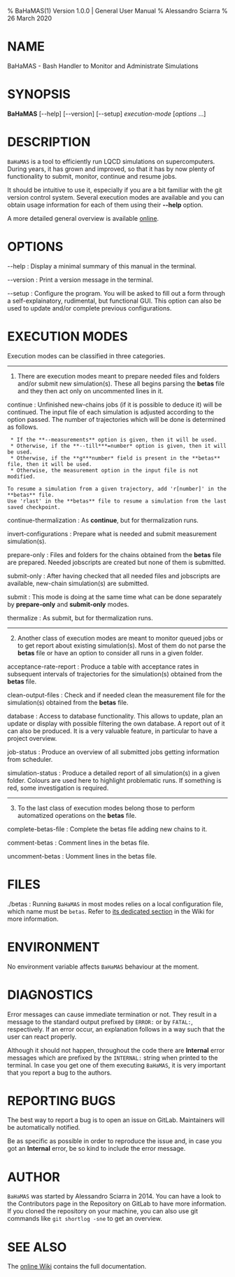 % BaHaMAS(1) Version 1.0.0 | General User Manual
% Alessandro Sciarra
% 26 March 2020

# NAME

BaHaMAS - Bash Handler to Monitor and Administrate Simulations

# SYNOPSIS

**BaHaMAS** [--help] [--version] [--setup]
         *execution-mode* [*options* ...]

# DESCRIPTION

`BaHaMAS` is a tool to efficiently run LQCD simulations on supercomputers.
During years, it has grown and improved, so that it has by now plenty of functionality to submit, monitor, continue and resume jobs.

It should be intuitive to use it, especially if you are a bit familiar with the git version control system.
Several execution modes are available and you can obtain usage information for each of them using their **--help** option.

A more detailed general overview is available [online](https://gitlab.itp.uni-frankfurt.de/lattice-qcd/ag-philipsen/BaHaMAS/-/wikis/home).

# OPTIONS

\--help
:   Display a minimal summary of this manual in the terminal.

\--version
:   Print a version message in the terminal.

\--setup
:   Configure the program.
    You will be asked to fill out a form through a self-explainatory, rudimental, but functional GUI.
    This option can also be used to update and/or complete previous configurations.

# EXECUTION MODES

Execution modes can be classified in three categories.

---

1. There are execution modes meant to prepare needed files and folders and/or submit new simulation(s).
   These all begins parsing the **betas** file and they then act only on uncommented lines in it.

continue
:   Unfinished new-chains jobs (if it is possible to deduce it) will be continued.
    The input file of each simulation is adjusted according to the option passed.
    The number of trajectories which will be done is determined as follows.

     * If the **--measurements** option is given, then it will be used.
     * Otherwise, if the **--till***=number* option is given, then it will be used.
     * Otherwise, if the **g***number* field is present in the **betas** file, then it will be used.
     * Otherwise, the measurement option in the input file is not modified.

    To resume a simulation from a given trajectory, add 'r[number]' in the **betas** file.
    Use 'rlast' in the **betas** file to resume a simulation from the last saved checkpoint.

continue-thermalization
:   As **continue**, but for thermalization runs.

invert-configurations
:   Prepare what is needed and submit measurement simulation(s).

prepare-only
:   Files and folders for the chains obtained from the **betas** file are prepared.
    Needed jobscripts are created but none of them is submitted.

submit-only
:   After having checked that all needed files and jobscripts are available, new-chain simulation(s) are submitted.

submit
:   This mode is doing at the same time what can be done separately by **prepare-only** and **submit-only** modes.

thermalize
:   As submit, but for thermalization runs.

---

2. Another class of execution modes are meant to monitor queued jobs or to get report about existing simulation(s).
   Most of them do not parse the **betas** file or have an option to consider all runs in a given folder.

acceptance-rate-report
:   Produce a table with acceptance rates in subsequent intervals of trajectories for the simulation(s) obtained from the **betas** file.

clean-output-files
:   Check and if needed clean the measurement file for the simulation(s) obtained from the **betas** file.

database
:   Access to database functionality.
    This allows to update, plan an update or display with possible filtering the own database.
    A report out of it can also be produced.
    It is a very valuable feature, in particular to have a project overview.

job-status
:   Produce an overview of all submitted jobs getting information from scheduler.

simulation-status
:   Produce a detailed report of all simulation(s) in a given folder.
    Colours are used here to highlight problematic runs.
    If something is red, some investigation is required.

---

3. To the last class of execution modes belong those to perform automatized operations on the **betas** file.

complete-betas-file
:   Complete the betas file adding new chains to it.

comment-betas
:   Comment lines in the betas file.

uncomment-betas
:   Uomment lines in the betas file.

# FILES

./betas
:   Running `BaHaMAS` in most modes relies on a local configuration file, which name must be `betas`.
    Refer to [its dedicated section](https://gitlab.itp.uni-frankfurt.de/lattice-qcd/ag-philipsen/BaHaMAS/-/wikis/Getting-started#betasFile) in the Wiki for more information.

# ENVIRONMENT

No environment variable affects `BaHaMAS` behaviour at the moment.

# DIAGNOSTICS

Error messages can cause immediate termination or not.
They result in a message to the standard output prefixed by `ERROR:` or by `FATAL:`, respectively.
If an error occur, an explanation follows in a way such that the user can react properly.

Although it should not happen, throughout the code there are **Internal** error messages which are prefixed by the `INTERNAL:` string when printed to the terminal.
In case you get one of them executing `BaHaMAS`, it is very important that you report a bug to the authors.

# REPORTING BUGS

The best way to report a bug is to open an issue on GitLab.
Maintainers will be automatically notified.

Be as specific as possible in order to reproduce the issue and, in case you got an **Internal** error, be so kind to include the error message.

# AUTHOR

`BaHaMAS` was started by Alessandro Sciarra in 2014.
You can have a look to the Contributors page in the Repository on GitLab to have more information.
If you cloned the repository on your machine, you can also use git commands like `git shortlog -sne` to get an overview.

# SEE ALSO

The [online Wiki](https://gitlab.itp.uni-frankfurt.de/lattice-qcd/ag-philipsen/BaHaMAS/-/wikis/home) contains the full documentation.
